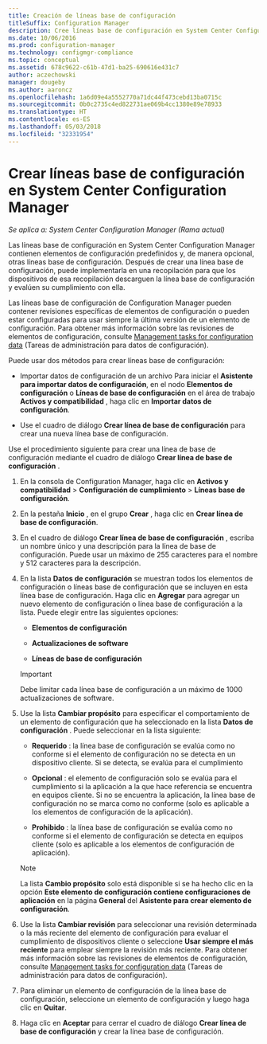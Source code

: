```yaml
---
title: Creación de líneas base de configuración
titleSuffix: Configuration Manager
description: Cree líneas base de configuración en System Center Configuration Manager que pueda implementar en una recopilación.
ms.date: 10/06/2016
ms.prod: configuration-manager
ms.technology: configmgr-compliance
ms.topic: conceptual
ms.assetid: 678c9622-c61b-47d1-ba25-690616e431c7
author: aczechowski
manager: dougeby
ms.author: aaroncz
ms.openlocfilehash: 1a6d09e4a5552770a71dc44f473cebd13ba0715c
ms.sourcegitcommit: 0b0c2735c4ed822731ae069b4cc1380e89e78933
ms.translationtype: HT
ms.contentlocale: es-ES
ms.lasthandoff: 05/03/2018
ms.locfileid: "32331954"
---
```

# <a name="create-configuration-baselines-in-system-center-configuration-manager"></a>Crear líneas base de configuración en System Center Configuration Manager

*Se aplica a: System Center Configuration Manager (Rama actual)*


Las líneas base de configuración en System Center Configuration Manager contienen elementos de configuración predefinidos y, de manera opcional, otras líneas base de configuración. Después de crear una línea base de configuración, puede implementarla en una recopilación para que los dispositivos de esa recopilación descarguen la línea base de configuración y evalúen su cumplimiento con ella.  

 Las líneas base de configuración de Configuration Manager pueden contener revisiones específicas de elementos de configuración o pueden estar configuradas para usar siempre la última versión de un elemento de configuración. Para obtener más información sobre las revisiones de elementos de configuración, consulte [Management tasks for configuration data](../../compliance/deploy-use/management-tasks-for-configuration-data.md) (Tareas de administración para datos de configuración).  

 Puede usar dos métodos para crear líneas base de configuración:  

-   Importar datos de configuración de un archivo Para iniciar el **Asistente para importar datos de configuración**, en el nodo **Elementos de configuración** o **Líneas de base de configuración** en el área de trabajo **Activos y compatibilidad** , haga clic en **Importar datos de configuración**.  

-   Use el cuadro de diálogo **Crear línea de base de configuración** para crear una nueva línea base de configuración.  

 Use el procedimiento siguiente para crear una línea de base de configuración mediante el cuadro de diálogo **Crear línea de base de configuración** .  

1.  En la consola de Configuration Manager, haga clic en **Activos y compatibilidad** > **Configuración de cumplimiento** > **Líneas base de configuración**.  

3.  En la pestaña **Inicio** , en el grupo **Crear** , haga clic en **Crear línea de base de configuración**.  

4.  En el cuadro de diálogo **Crear línea de base de configuración** , escriba un nombre único y una descripción para la línea de base de configuración. Puede usar un máximo de 255 caracteres para el nombre y 512 caracteres para la descripción.  

5.  En la lista **Datos de configuración** se muestran todos los elementos de configuración o líneas base de configuración que se incluyen en esta línea base de configuración. Haga clic en **Agregar** para agregar un nuevo elemento de configuración o línea base de configuración a la lista. Puede elegir entre las siguientes opciones:  

    -   **Elementos de configuración**  

    -   **Actualizaciones de software**  

    -   **Líneas de base de configuración**  
      > [!IMPORTANT]
      > Debe limitar cada línea base de configuración a un máximo de 1000 actualizaciones de software.
6.  Use la lista **Cambiar propósito** para especificar el comportamiento de un elemento de configuración que ha seleccionado en la lista **Datos de configuración** . Puede seleccionar en la lista siguiente:  

    -   **Requerido** : la línea base de configuración se evalúa como no conforme si el elemento de configuración no se detecta en un dispositivo cliente. Si se detecta, se evalúa para el cumplimiento  

    -   **Opcional** : el elemento de configuración solo se evalúa para el cumplimiento si la aplicación a la que hace referencia se encuentra en equipos cliente. Si no se encuentra la aplicación, la línea base de configuración no se marca como no conforme (solo es aplicable a los elementos de configuración de la aplicación).  

    -   **Prohibido** : la línea base de configuración se evalúa como no conforme si el elemento de configuración se detecta en equipos cliente (solo es aplicable a los elementos de configuración de aplicación).  

    > [!NOTE]
    >  La lista **Cambio propósito** solo está disponible si se ha hecho clic en la opción **Este elemento de configuración contiene configuraciones de aplicación** en la página **General** del **Asistente para crear elemento de configuración**.  

7.  Use la lista **Cambiar revisión** para seleccionar una revisión determinada o la más reciente del elemento de configuración para evaluar el cumplimiento de dispositivos cliente o seleccione **Usar siempre el más reciente** para emplear siempre la revisión más reciente. Para obtener más información sobre las revisiones de elementos de configuración, consulte [Management tasks for configuration data](../../compliance/deploy-use/management-tasks-for-configuration-data.md) (Tareas de administración para datos de configuración).  

8.  Para eliminar un elemento de configuración de la línea base de configuración, seleccione un elemento de configuración y luego haga clic en **Quitar**.  

9. Haga clic en **Aceptar** para cerrar el cuadro de diálogo **Crear línea de base de configuración** y crear la línea base de configuración.  
